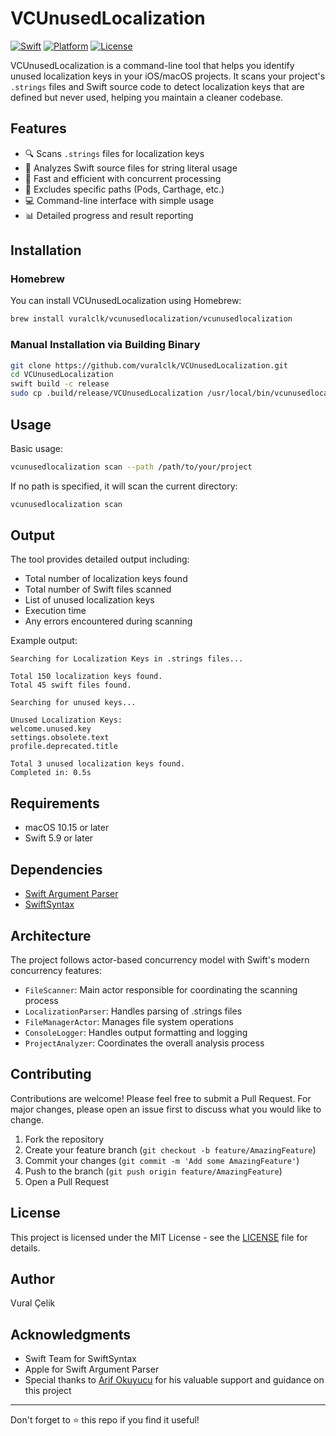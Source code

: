 # VCUnusedLocalization

[![Swift](https://img.shields.io/badge/Swift-5.9-orange.svg)](https://swift.org)
[![Platform](https://img.shields.io/badge/platform-macOS-lightgrey.svg)](https://github.com/YOUR_USERNAME/VCUnusedLocalization)
[![License](https://img.shields.io/badge/license-MIT-blue.svg)](LICENSE)

VCUnusedLocalization is a command-line tool that helps you identify unused localization keys in your iOS/macOS projects. It scans your project's `.strings` files and Swift source code to detect localization keys that are defined but never used, helping you maintain a cleaner codebase.

## Features

- 🔍 Scans `.strings` files for localization keys
- 📱 Analyzes Swift source files for string literal usage
- 🚀 Fast and efficient with concurrent processing
- 🎯 Excludes specific paths (Pods, Carthage, etc.)
- 💻 Command-line interface with simple usage
- 📊 Detailed progress and result reporting

## Installation

### Homebrew

You can install VCUnusedLocalization using Homebrew:

```bash
brew install vuralclk/vcunusedlocalization/vcunusedlocalization
```

### Manual Installation via Building Binary

```bash
git clone https://github.com/vuralclk/VCUnusedLocalization.git
cd VCUnusedLocalization
swift build -c release
sudo cp .build/release/VCUnusedLocalization /usr/local/bin/vcunusedlocalization
```

## Usage

Basic usage:
```bash
vcunusedlocalization scan --path /path/to/your/project
```

If no path is specified, it will scan the current directory:
```bash
vcunusedlocalization scan
```

## Output

The tool provides detailed output including:
- Total number of localization keys found
- Total number of Swift files scanned
- List of unused localization keys
- Execution time
- Any errors encountered during scanning

Example output:
```
Searching for Localization Keys in .strings files...

Total 150 localization keys found.
Total 45 swift files found.

Searching for unused keys...

Unused Localization Keys:
welcome.unused.key
settings.obsolete.text
profile.deprecated.title

Total 3 unused localization keys found.
Completed in: 0.5s
```

## Requirements

- macOS 10.15 or later
- Swift 5.9 or later

## Dependencies

- [Swift Argument Parser](https://github.com/apple/swift-argument-parser)
- [SwiftSyntax](https://github.com/apple/swift-syntax)

## Architecture

The project follows actor-based concurrency model with Swift's modern concurrency features:

- `FileScanner`: Main actor responsible for coordinating the scanning process
- `LocalizationParser`: Handles parsing of .strings files
- `FileManagerActor`: Manages file system operations
- `ConsoleLogger`: Handles output formatting and logging
- `ProjectAnalyzer`: Coordinates the overall analysis process

## Contributing

Contributions are welcome! Please feel free to submit a Pull Request. For major changes, please open an issue first to discuss what you would like to change.

1. Fork the repository
2. Create your feature branch (`git checkout -b feature/AmazingFeature`)
3. Commit your changes (`git commit -m 'Add some AmazingFeature'`)
4. Push to the branch (`git push origin feature/AmazingFeature`)
5. Open a Pull Request

## License

This project is licensed under the MIT License - see the [LICENSE](LICENSE) file for details.

## Author

Vural Çelik

## Acknowledgments

- Swift Team for SwiftSyntax
- Apple for Swift Argument Parser
- Special thanks to [Arif Okuyucu](https://github.com/okuyucuarif) for his valuable support and guidance on this project

---

Don't forget to ⭐️ this repo if you find it useful!

